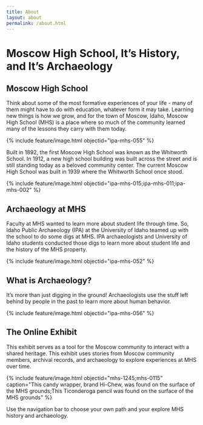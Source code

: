 ```yaml
---
title: About
layout: about
permalink: /about.html
---
```


# Moscow High School, It’s History, and It’s Archaeology

## Moscow High School

Think about some of the most formative experiences of your life - many of them might have to do with education, whatever form it may take. Learning new things is how we grow, and for the town of Moscow, Idaho, Moscow High School (MHS) is a place where so much of the community learned many of the lessons they carry with them today.

{% include feature/image.html objectid="ipa-mhs-055" %}

Built in 1892, the first Moscow High School was known as the Whitworth School. In 1912, a new high school building was built across the street and is still standing today as a beloved community center. The current Moscow High School was built in 1939 where the Whitworth School once stood.

{% include feature/image.html objectid="ipa-mhs-015;ipa-mhs-011;ipa-mhs-002" %}

## Archaeology at MHS

Faculty at MHS wanted to learn more about student life through time. So, Idaho Public Archaeology (IPA) at the University of Idaho teamed up with the school to do some digs at MHS. IPA archaeologists and University of Idaho students conducted those digs to learn more about student life and the history of the MHS property.

{% include feature/image.html objectid="ipa-mhs-052" %}

## What is Archaeology?

It’s more than just digging in the ground! Archaeologists use the stuff left behind by people in the past to learn more about human behavior.

{% include feature/image.html objectid="ipa-mhs-056" %}

## The Online Exhibit

This exhibit serves as a tool for the Moscow community to interact with a shared heritage. This exhibit uses stories from Moscow community members, archival records, and archaeology to explore experiences at MHS over time.

{% include feature/image.html objectid="mhs-1245;mhs-0115" caption="This candy wrapper, brand Hi-Chew, was found on the surface of the MHS grounds;This Ticonderoga pencil was found on the surface of the MHS grounds" %}

Use the navigation bar to choose your own path and your explore MHS history and archaeology.
